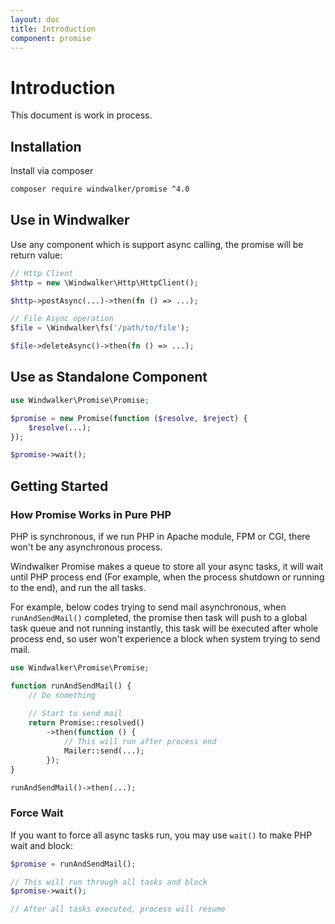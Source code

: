 ```yaml
---
layout: doc
title: Introduction
component: promise
---
```


# Introduction

This document is work in process.

## Installation

Install via composer

```bash
composer require windwalker/promise ^4.0
```

## Use in Windwalker

Use any component which is support async calling, the promise will be return value:

```php
// Http Client
$http = new \Windwalker\Http\HttpClient();

$http->postAsync(...)->then(fn () => ...);

// File Async operation
$file = \Windwalker\fs('/path/to/file');

$file->deleteAsync()->then(fn () => ...);
```

## Use as Standalone Component

```php
use Windwalker\Promise\Promise;

$promise = new Promise(function ($resolve, $reject) {
    $resolve(...);
});

$promise->wait();
```

## Getting Started

### How Promise Works in Pure PHP

PHP is synchronous, if we run PHP in Apache module, FPM or CGI, there won't be any asynchronous process.

Windwalker Promise makes a queue to store all your async tasks, it will wait until PHP process end (For example, when the process shutdown or running to the end), and run the all tasks.

For example, below codes trying to send mail asynchronous, when `runAndSendMail()` completed, the promise then task will push to a global task queue and not running instantly, this task will be executed after whole process end, so user won't experience a block when system trying to send mail. 

```php
use Windwalker\Promise\Promise;

function runAndSendMail() {
    // Do something
    
    // Start to send mail
    return Promise::resolved()
        ->then(function () {
            // This will run after process end
            Mailer::send(...);
        });
}

runAndSendMail()->then(...);
```

### Force Wait

If you want to force all async tasks run, you may use `wait()` to make PHP wait and block:

```php
$promise = runAndSendMail();

// This will run through all tasks and block
$promise->wait();

// After all tasks executed, process will resume
```


